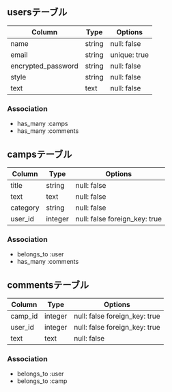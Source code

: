 ## usersテーブル

| Column                 | Type   | Options      |
| ---------------------- | ------ | ------------ |
| name                   | string | null: false  |
| email                  | string | unique: true |
| encrypted_password     | string | null: false  |
| style                  | string | null: false  |
| text                   | text   | null: false  |

### Association
- has_many :camps
- has_many :comments

## campsテーブル

| Column         | Type    | Options                       |
| -------------- | ------- | ----------------------------- |
| title          | string  | null: false                   |
| text           | text    | null: false                   |
| category       | string  | null: false                   |
| user_id        | integer | null: false foreign_key: true |

### Association
- belongs_to :user
- has_many :comments

## commentsテーブル

| Column      | Type    | Options                       |
| ----------- | ------- | ----------------------------- |
| camp_id     | integer | null: false foreign_key: true |
| user_id     | integer | null: false foreign_key: true |
| text        | text    | null: false                   |

### Association
- belongs_to :user
- belongs_to :camp

